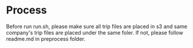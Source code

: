 # Process
Before run run.sh, please make sure all trip files are placed in s3 and same company's trip files are placed under the same foler. If not, please follow readme.md in preprocess folder.



